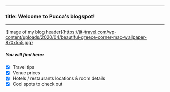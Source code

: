 
---
### title: Welcome to Pucca's blogspot!
---

![Image of my blog header]{https://jit-travel.com/wp-content/uploads/2020/04/beautiful-greece-corner-mac-wallpaper-870x555.jpg}

##### You will find here:
- [X] Travel tips
- [X] Venue prices
- [X] Hotels / restaurants locations & room details
- [X] Cool spots to check out
